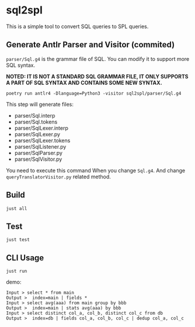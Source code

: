 # sql2spl
This is a simple tool to convert SQL queries to SPL queries.

## Generate Antlr Parser and Visitor (commited)
`parser/Sql.g4` is the grammar file of SQL. You can modify it to support more SQL syntax.

**NOTED: IT IS NOT A STANDARD SQL GRAMMAR FILE, IT ONLY SUPPORTS A PART OF SQL SYNTAX AND CONTAINS SOME NEW SYNTAX.**

```
poetry run antlr4 -Dlanguage=Python3 -visitor sql2spl/parser/Sql.g4
```
This step will generate files:
- parser/Sql.interp
- parser/Sql.tokens
- parser/SqlLexer.interp
- parser/SqlLexer.py
- parser/SqlLexer.tokens
- parser/SqlListener.py
- parser/SqlParser.py
- parser/SqlVisitor.py

You need to execute this command When you change `Sql.g4`. And change `queryTranslatorVisitor.py` related method.

## Build
```
just all
```

## Test
```
just test

```

## CLI Usage
```
just run
```
demo:
```
Input > select * from main
Output >  index=main | fields *
Input > select avg(aaa) from main group by bbb
Output >  index=main | stats avg(aaa) by bbb
Input > select distinct col_a, col_b, distinct col_c from db
Output >  index=db | fields col_a, col_b, col_c | dedup col_a, col_c
```